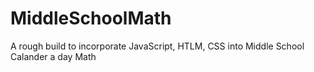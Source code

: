 # MiddleSchoolMath
A rough build to incorporate JavaScript, HTLM, CSS into Middle School Calander a day Math 
